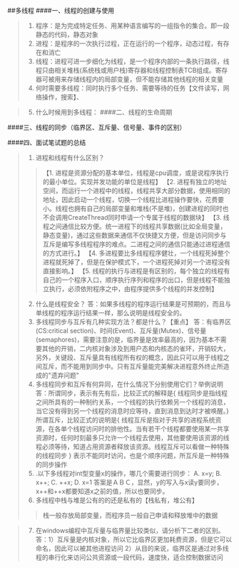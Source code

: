 ##多线程
####一、线程的创建与使用
>1. 程序：是为完成特定任务、用某种语言编写的一组指令的集合。即一段静态的代码，静态对象
>2. 进程：是程序的一次执行过程，正在运行的一个程序，动态过程，有存在和消亡
>3. 线程：进程可进一步细化为线程，是一个程序内部的一条执行路径，线程只由相关堆栈(系统栈或用户栈)寄存器和线程控制表TCB组成。寄存器可被用来存储线程内的局部变量，但不能存储其他线程的相关变量
>4. 何时需要多线程：同时执行多个任务、需要等待的任务【文件读写，网络操作，搜索】、

>5. 什么时候用到多线程：
####二、线程的生命周期

####三、线程的同步（临界区、互斥量、信号量、事件的区别）

####四、面试笔试题的总结
>1. 进程和线程有什么区别？
>>【1. 进程是资源分配的基本单位，线程是cpu调度，或是说程序执行的最小单位。实现并发功能的单位是线程】
>【2. 进程有独立的地址空间，而运行一个进程中的线程，线程共享大部分数据，使用相同的地址，因此启动一个线程，切换一个线程比进程操作要快，花费要小。线程也拥有自己的局部变量和堆栈(不是堆)，创建进程的同时也不会调用CreateThread同时申请一个专属于线程的数据块】
>【3. 线程之间通信比较方便。统一进程下的线程共享数据(比如全局变量，静态变量)，通过这些数据来通信不仅快捷又方便，但是访问同步与互斥是编写多线程程序的难点。二进程之间的通信只能通过进程通信的方式进行。】
>【4. 多进程要比多线程程序健壮，一个线程死掉整个进程就死掉了，但是在保护模式下，一个进程死掉对另一个进程没有直接影响。】
>【5. 线程的执行与进程是有区别的，每个独立的线程有自己的一个程序入口，顺序执行序列和程序的出口，但是线程不能独立执行，必须依附程序之中，由程序提供多个线程的并发控制】
>2. 什么是线程安全？
>答：如果多线程的程序运行结果是可预期的，而且与单线程的程序运行结果一样，那么说明是线程安全的。
>3. 多线程同步与互斥有几种实现方法？都是什么？【重点】
>答：有临界区(CS:critical section)、时间(Event)、互斥量(Mutex)、信号量(semaphores)，需要注意的是，临界量是效率最高的，因为基本不需要其他的开销，二内核对象涉及到用户态和内核态的雀环，开销较大，另外，关键段、互斥量具有线程所有权的概念，因此只可以用于线程之间互斥，而不能用到同步中。只有互斥量能完美解决进程意外终止所造成的"遗弃问题"
>4. 多线程同步和互斥有何异同，在什么情况下分别使用它们？举例说明
>答：所谓同步，表示有先有后，比较正式的解释是{ 线程同步是指线程之间所具有的一种制约关系，一个线程的执行依赖另一个线程的消息，当它没有得到另一个线程的消息时应等待，直到消息到达时才被唤醒。} 所谓互斥，比较正式的说明是{ 线程互斥是指对于共享的进程系统资源，在各单个线程访问时的排他性。当有若干个线程都要使用某一共享资源时，任何时刻最多只允许一个线程去使用，其他要使用该资源的线程必须等待，知道占用资源者释放该资源。线程互斥可以看做一种特殊的线程同步 } 表示不能同时访问，也是个顺序问题，所互斥是一种特殊的同步操作
>5. .以下多线程对int型变量x的操作，哪几个需要进行同步： 
>A. x=y;      B. x++;    C. ++x;    D. x=1
>答案是ＡＢＣ，显然，y的写入与x读y要同步，x++和++x都要知道x之前的值，所以也要同步。
>6. 多线程中栈与堆是公有的的还是私有的【栈私有，堆公有】
>>栈一般存放局部变量，而程序员一般自己申请和释放堆中的数据

>7. 在windows编程中互斥量与临界量比较类似，请分析下二者的区别。
>答：1）互斥量是内核对象，所以它比临界区更加耗费资源，但是它可以命名，因此可以被其他进程访问
>2）从目的来说，临界区是通过对多线程的串行化来访问公共资源或一段代码，速度快，适合控制数据访问

